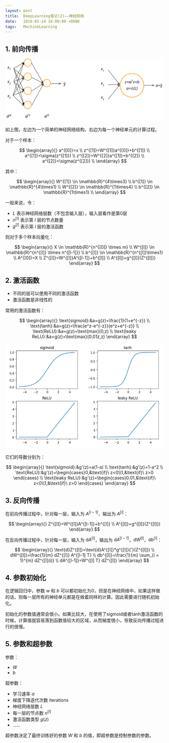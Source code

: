 ```yaml
---
layout: post
title:  DeepLearning笔记(2)——神经网络
date:   2018-02-24 18:00:00 +0800
tags:   MachineLearning
---
```


## 1. 前向传播

![](./img/2018/02/24/2-1.svg)

如上图，左边为一个简单的神经网络结构，右边为每一个神经单元的计算过程。

对于一个样本：

$$
\begin{array}{}
a^{[0]}=x \\
z^{[1]}=W^{[1]}a^{[0]}+b^{[1]} \\
a^{[1]}=\sigma(z^{[1]}) \\
z^{[2]}=W^{[2]}a^{[1]}+b^{[2]} \\
a^{[2]}=\sigma(z^{[2]}) \\
\end{array}
$$

其中：

$$
\begin{array}{}
W^{[1]} \in \mathbb{R}^{4\times3} \\
b^{[1]} \in \mathbb{R}^{4\times1} \\
W^{[2]} \in \mathbb{R}^{1\times4} \\
b^{[2]} \in \mathbb{R}^{1\times1} \\
\end{array}
$$

一般来说，令：

- $L$ 表示神经网络层数（不包含输入层），输入层看作是第0层
- $n^{[l]}$ 表示第 $l$ 层的节点数量
- $g^{[l]}$ 表示第 $l$ 层的激活函数

则对于多个样本向量化：

$$
\begin{array}{}
X \in \mathbb{R}^{n^{[0]} \times m} \\
W^{[l]} \in \mathbb{R}^{n^{[l]} \times n^{[l-1]}} \\
b^{[l]} \in \mathbb{R}^{n^{[l]}\times1} \\
A^{[0]}=X \\
Z^{[l]}=W^{[l]}A^{[l-1]}+b^{[l]} \\
A^{[l]}=g^{[l]}(Z^{[l]})
\end{array}
$$

## 2. 激活函数

- 不同的层可以使用不同的激活函数
- 激活函数是非线性的


常用的激活函数有：

$$
\begin{array}{}
\text{sigmoid}:&a=g(z)=\frac{1}{1+e^{-z}} \\
\text{tanh}:&a=g(z)=\frac{e^z-e^{-z}}{e^z+e^{-z}} \\
\text{ReLU}:&a=g(z)=\text{max}(0,z) \\
\text{leaky ReLU}:&a=g(z)=\text{max}(0.01z,z)
\end{array}
$$

![](./img/2018/02/24/2-2.png)

它们的导数分别为：

$$
\begin{array}{}
\text{sigmoid}:&g'(z)=a(1-a) \\
\text{tanh}:&g'(z)=1-a^2 \\
\text{ReLU}:&g'(z)=\begin{cases}0,&\text{if}\ z<0\\1,&\text{if}\ z>0 \end{cases} \\
\text{leaky ReLU}:&g'(z)=\begin{cases}0.01,&\text{if}\ z<0\\1,&\text{if}\ z>0 \end{cases}
\end{array}
$$

## 3. 反向传播

在前向传播过程中，针对每一层，输入为 $A^{[l-1]}$，输出为 $A^{[l]}$：

$$
\begin{array}{}
Z^{[l]}=W^{[l]}A^{[l-1]}+b^{[l]} \\
A^{[l]}=g^{[l]}(Z^{[l]})
\end{array}
$$

在反向传播过程中，针对每一层，输入为 $\text{d}A^{[l]}$，输出为 $\text{d}A^{[l-1]}$，$\text{d}W^{[l]}$，$\text{d}b^{[l]}$：

$$
\begin{array}{}
\text{d}Z^{[l]}=\text{d}A^{[l]}*g^{[l]}{'}(Z^{[l]}) \\
dW^{[l]}=\frac{1}{m} dZ^{[l]} A^{[l-1] T} \\
db^{[l]}=\frac{1}{m} \sum_{i = 1}^{m} dZ^{[l](i)} \\
dA^{[l-1]}=W^{[l] T} dZ^{[l]}
\end{array}
$$

## 4. 参数初始化

在逻辑回归中，参数 $w$ 和 $b$ 可以都初始化为0，但是在神经网络中，如果这样做的话，则每一层所有的神经单元都是在做着同样的计算。因此需要进行随机初始化。

初始化的参数值通常会很小。如果比较大，在使用了sigmoid或者tanh激活函数的时候，计算值就容易落到函数值较大的区域，从而梯度很小，导致反向传播过程进行的很慢。

## 5. 参数和超参数

参数：

- $W$
- $b$

超参数：

- 学习速率 $\alpha$
- 梯度下降迭代次数 $\text{iterations}$
- 神经网络层数 $L$
- 每一层的节点数 $n^{[l]}$
- 激活函数类型 $g(z)$
- ……

超参数决定了最终训练好的参数 $W$ 和 $b$ 的值，即超参数是控制参数的参数。
